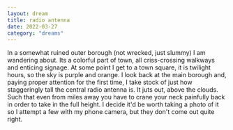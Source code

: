 ```yaml
---
layout: dream
title: radio antenna
date: 2022-03-27
category: "dreams"
---
```


In a somewhat ruined outer borough (not wrecked, just slummy) I am wandering about. Its a colorful part of town, all criss-crossing walkways and enticing signage. At some point I get to a town square, it is twilight hours, so the sky is purple and orange. I look back at the main borough and, paying proper attention for the first time, I take stock of just how staggeringly tall the central radio antenna is. It juts out, above the clouds. Such that even from miles away you have to crane your neck painfully back in order to take in the full height. I decide it'd be worth taking a photo of it so I attempt a few with my phone camera, but they don't come out quite right.